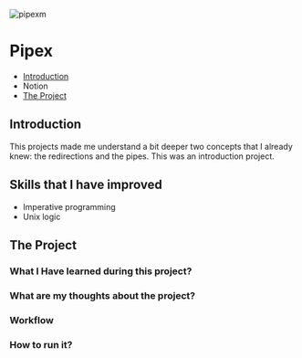 ![pipexm](https://user-images.githubusercontent.com/63206471/172974653-e14239ac-1422-47cb-973e-e6a6e03fbc4a.png)

# Pipex

* [Introduction](#introduction)
* Notion
* [The Project](#the-project)

## Introduction
This projects made me understand a bit deeper two concepts that I already knew: the redirections and the pipes. This was an introduction project.

## Skills that I have improved
- Imperative programming
- Unix logic

## The Project


### What I Have learned during this project?


### What are my thoughts about the project?


### Workflow


### How to run it?
